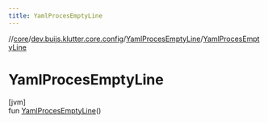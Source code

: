 ```yaml
---
title: YamlProcesEmptyLine
---
```

//[core](../../../index.html)/[dev.buijs.klutter.core.config](../index.html)/[YamlProcesEmptyLine](index.html)/[YamlProcesEmptyLine](-yaml-proces-empty-line.html)



# YamlProcesEmptyLine



[jvm]\
fun [YamlProcesEmptyLine](-yaml-proces-empty-line.html)()




